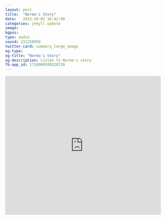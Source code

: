 ```yaml
---
layout: post
title:  "Norma's Story"
date:   2015-10-02 16:42:00
categories: jekyll update
image: 
bgpos: 
type: audio
sound: 231250959
twitter-card: summary_large_image
og-type:
og-title: "Norma's Story"
og-description: Listen to Norma's story
fb-app_id: 1718900588328720
---
```


<iframe width="100%" height="450" scrolling="no" frameborder="no" src="https://w.soundcloud.com/player/?url=https%3A//api.soundcloud.com/tracks/{{page.sound}}&amp;auto_play=false&amp;hide_related=false&amp;show_comments=false&amp;show_user=true&amp;show_reposts=false&amp;visual=true"></iframe>